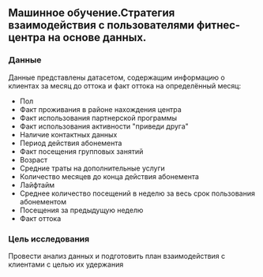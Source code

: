 ## Машинное обучение.Стратегия взаимодействия с пользователями фитнес-центра на основе данных.
### Данные
Данные представлены датасетом, содержащим информацию о клиентах за месяц до оттока и факт оттока на определённый месяц:
 - Пол
 - Факт проживания в районе нахождения центра			
 - Факт использования партнерской программы
 - Факт использования активности "приведи друга"
 - Наличие контактных данных
 - Период действия абонемента
 - Факт посещения групповых занятий
 - Возраст
 - Средние траты на дополнительные услуги
 - Количество месяцев до конца действия абонемента
 - Лайфтайм
 - Среднее количество посещений в неделю за весь срок пользования абонементом
 - Посещения за предыдущую неделю
 - Факт оттока

### Цель исследования
Провести анализ данных и подготовить план взаимодействия с клиентами с целью их удержания


